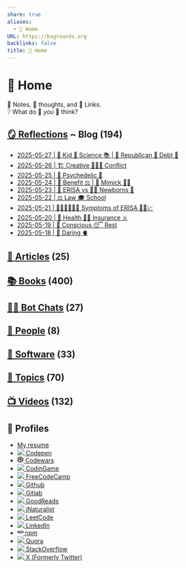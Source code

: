 ```yaml
---
share: true
aliases:
  - 🏡 Home
URL: https://bagrounds.org
backlinks: false
title: 🏡 Home
---
```

# 🏡 Home  
📑 Notes, 💭 thoughts, and 🔗 Links.  
❔ What do 🫵 _you_ 🤔 think?  
  
## [🪞 Reflections](./reflections/index.md) ~ Blog (194)  
- [2025-05-27 | 🐐 Kid 🔬 Science 📚 | 📰 Republican 🐘 Debt 💸](./reflections/2025-05-27.md)  
- [2025-05-26 | 🏗️ Creative 🙅🏼‍♀️ Conflict](./reflections/2025-05-26.md)  
- [2025-05-25 | 🌈 Psychedelic 🍄](./reflections/2025-05-25.md)  
- [2025-05-24 | 🏥 Benefit ⚖️ | 🦜 Mimick 👶🏼](./reflections/2025-05-24.md)  
- [2025-05-23 | 📜 ERISA vs 👶🏼 Newborns 🤺](./reflections/2025-05-23.md)  
- [2025-05-22 | ⚖️ Law 🎓 School](./reflections/2025-05-22.md)  
- [2025-05-21 | 👶🏼🙅🏼‍♀️🏥 Symptoms of ERISA 👿👔💹](./reflections/2025-05-21.md)  
- [2025-05-20 | 👿 Health 🚫🏥 Insurance ⚔️](./reflections/2025-05-20.md)  
- [2025-05-19 | 🧠 Conscious 😴 Rest](./reflections/2025-05-19.md)  
- [2025-05-18 | 🦁 Daring 🫀](./reflections/2025-05-18.md)  
  
  
## [📄  Articles](./articles/index.md) (25)  
  
## [📚 Books](./books/index.md) (400)  
  
## [🤖💬 Bot Chats](./bot-chats/index.md) (27)  
  
## [👥 People](./people/index.md) (8)  
  
## [💾 Software](./software/index.md) (33)  
  
## [🌌 Topics](./topics/index.md) (70)  
  
## [📺 Videos](./videos/index.md) (132)  
  
## 🔗 Profiles  
- [My resume](./topics/my-resume.md)  
- <a href="http://codepen.io/bagrounds"><img style="height:1em; margin:0;" src="https://simpleicons.org/icons/codepen.svg"/> Codepen</a>  
- <a href="http://www.codewars.com/users/bagrounds"><img style="height:1em; margin:0;" src="https://raw.githubusercontent.com/bagrounds/icons/master/codewars.svg"/> Codewars</a>  
- <a href="https://www.codingame.com/profile/0d172b10ecb72b81c2bb2646e8be9d8a8930706"><img style="height:1em; margin:0;" src="https://simpleicons.org/icons/codingame.svg"/> CodinGame</a>  
- <a href="http://freecodecamp.com/bagrounds"><img style="height:1em; margin:0;" src="https://simpleicons.org/icons/freecodecamp.svg"/> FreeCodeCamp</a>  
- <a href="https://github.com/bagrounds"><img style="height:1em; margin:0;" src="https://simpleicons.org/icons/github.svg"/> Github</a>  
- <a href="http://gitlab.com/bagrounds"><img style="height:1em; margin:0;" src="https://simpleicons.org/icons/gitlab.svg"/> Gitlab</a>  
- <a href="http://goodreads.com/bagrounds"><img style="height:1em; margin:0;" src="https://simpleicons.org/icons/goodreads.svg"/> GoodReads</a>  
- <a href="https://www.inaturalist.org/people/8822063"><img style="height:1em; margin:0;" src="https://static.inaturalist.org/wiki_page_attachments/3154-original.png"/> iNaturalist</a>  
- <a href="https://leetcode.com/u/bagrounds"><img style="height:1em; margin:0;" src="https://simpleicons.org/icons/leetcode.svg"/> LeetCode</a>  
- <a href="https://linkedin.com/in/bagrounds"><img style="height:1em; margin:0;" src="https://simpleicons.org/icons/linkedin.svg"/> LinkedIn</a>  
- <a href="http://www.npmjs.com/~bagrounds"><img style="height:1em; margin:0;" src="https://raw.githubusercontent.com/bagrounds/icons/master/npm.svg"/> npm</a>  
- <a href="https://www.quora.com/profile/Bryan-Grounds"><img style="height:1em; margin:0;" src="https://simpleicons.org/icons/quora.svg"/> Quora</a>  
- <a href="http://stackoverflow.com/users/2081363/bagrounds"><img style="height:1em; margin:0;" src="https://simpleicons.org/icons/stackoverflow.svg"/> StackOverflow</a>  
- <a href="https://twitter.com/bagrounds"><img style="height:1em; margin:0;" src="https://simpleicons.org/icons/x.svg"/> X (Formerly Twitter)</a>  
